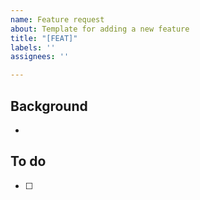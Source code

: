 ```yaml
---
name: Feature request
about: Template for adding a new feature
title: "[FEAT]"
labels: ''
assignees: ''

---
```


## Background
-

## To do
- [ ]
